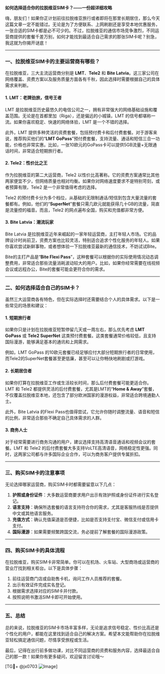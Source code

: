 **如何选择适合你的拉脱维亚SIM卡？——一份超详细攻略**

嗨，朋友们！如果你正计划前往拉脱维亚旅行或者即将在那里长期居住，那么今天这篇文章一定不能错过。无论是为了方便联系、上网刷剧还是享受本地优惠服务，一张合适的SIM卡都是必不可少的。不过，拉脱维亚的通信市场竞争激烈，不同运营商提供的套餐千差万别，如何才能找到最适合自己需求的那张SIM卡呢？别急，我这就为你揭开谜底！

---

### 一、拉脱维亚SIM卡的主要运营商有哪些？

在拉脱维亚，三大主流运营商分别是 **LMT**、**Tele2** 和 **Bite Latvia**。这三家公司在网络覆盖、资费方案以及服务质量方面各有千秋，因此选择时需要根据自己的具体需求来判断。

#### 1. LMT：老牌劲旅，信号王者
LMT 是拉脱维亚历史最悠久的电信公司之一，拥有非常强大的网络基础设施和覆盖范围。无论是在首都里加（Riga），还是偏远的小城镇，LMT 的信号都堪称一流。如果你喜欢稳定、快速的网络体验，LMT 是一个不错的选择。

此外，LMT 提供多种灵活的资费套餐，包括预付费卡和后付费套餐。对于游客来说，推荐购买他们的“**LMT GoPass**”预付费套餐，支持流量、通话和短信三合一功能，价格也非常实惠。比如，一张10欧元的GoPass卡可以提供5GB流量+无限通话时间，非常适合短期旅行者。

#### 2. Tele2：性价比之王
作为拉脱维亚的第二大运营商，Tele2 以性价比高著称。它的资费方案通常比其他两家便宜不少，但网络质量也相对均衡。如果你对网络速度要求不是特别苛刻，或者预算有限，Tele2 是一个非常值得考虑的选择。

Tele2 的预付费卡分为多个档位，从基础的无限制通话/短信到包含大量流量的套餐都有。例如，他们的“**SuperNet**”套餐只需几欧元就能获得几十GB的流量，简直是流量控的福音。而且，Tele2 的网点遍布全国，购买和充值都非常方便。

#### 3. Bite Latvia：潮流玩家
Bite Latvia 是拉脱维亚近年来崛起的一家年轻运营商，主打年轻人市场。它的品牌设计时尚前卫，资费方案也比较灵活，特别适合追求个性化服务的年轻人。如果你喜欢尝试新鲜事物，或者想体验一下拉脱维亚最新的通信技术，不妨试试Bite。

Bite的主打产品是“**Bite Flexi Pass**”，这种套餐可以根据你的实际使用情况动态调整费用，非常适合那些流量消耗波动较大的用户。比如，如果你经常需要在线视频会议或远程办公，Bite的套餐可能会更符合你的需求。

---

### 二、如何选择适合自己的SIM卡？

虽然三大运营商各有特色，但在实际选择时还需要结合个人的具体需求。以下是一些常见的场景和建议：

#### 1. 短期旅行者
如果你只是计划在拉脱维亚短暂停留几天或一周左右，那么优先考虑 **LMT GoPass** 或 **Tele2 SuperNet** 这类预付费套餐。这类套餐通常价格较低，且支持国际漫游，能够满足基本的通讯和上网需求。

例如，LMT GoPass 的10欧元套餐已经足够应付大部分短期旅行者的日常使用，而Tele2的SuperNet套餐甚至更低廉，甚至可以让你畅快地刷剧或打游戏。

#### 2. 长期居住者
如果你打算在拉脱维亚工作或生活较长时间，那么后付费套餐可能更适合你。LMT 和 Tele2 都提供灵活的后付费套餐，尤其是LMT的“**Home & Away**”套餐，不仅覆盖拉脱维亚本地，还包含了部分欧洲国家的漫游权益，非常适合跨境通勤人士。

此外，Bite Latvia 的Flexi Pass也值得尝试，它允许你随时调整流量、语音和短信的比例，非常适合那些不确定自己具体需求的人群。

#### 3. 商务人士
对于经常需要进行商务沟通的用户，建议选择支持高清语音通话和视频会议的套餐。LMT 和 Tele2 的后付费套餐大多支持VoLTE高清语音，网络稳定性更强。同时，这两家公司都与许多国际企业合作，可以为商务客户提供专属折扣。

---

### 三、购买SIM卡的注意事项

无论选择哪家运营商，购买SIM卡时都需要留意以下几点：

1. **护照或身份证件**：大多数运营商要求用户出示有效护照或身份证件进行实名登记。
2. **语言支持**：确保所选套餐的语言支持符合你的需求，尤其是客服热线是否提供中文或其他语言服务。
3. **充值方式**：确认充值渠道是否便捷，比如是否支持支付宝、微信支付或信用卡支付。
4. **国际漫游**：如果需要频繁跨国交流，务必提前了解套餐的国际漫游政策。

---

### 四、购买SIM卡的具体流程

在拉脱维亚，购买SIM卡非常简单。你可以在机场、火车站、大型商场或运营商的营业厅找到相关柜台。以下是具体步骤：

1. 前往运营商门店或自助售卡机，询问工作人员推荐的套餐。
2. 出示有效证件完成实名登记。
3. 根据需求选择对应的SIM卡并付款。
4. 按照说明书激活SIM卡即可开始使用。

---

### 五、总结

总的来说，拉脱维亚的SIM卡市场丰富多样，无论是追求信号稳定、性价比高还是个性化的用户，都能在这里找到适合自己的解决方案。希望本文能帮助你在拉脱维亚轻松搞定通信问题，尽情享受旅程或生活。

最后，记得在出行前多做功课，对比不同运营商的资费和服务内容，选择最适合自己的那一款！如果你有更多疑问，欢迎留言讨论哦～

[TG💪+ @jx0703 ![Image](https://github.com/user-attachments/assets/dbca1d08-cadb-493c-b0ec-ad6f7a83f270)]